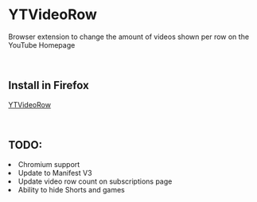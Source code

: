# YTVideoRow
Browser extension to change the amount of videos shown per row on the YouTube Homepage

<br>

## Install in Firefox
[YTVideoRow](https://addons.mozilla.org/en-US/firefox/addon/ytvideorow/)


<br>

## TODO:
<li> Chromium support
<li> Update to Manifest V3
<li> Update video row count on subscriptions page
<li> Ability to hide Shorts and games